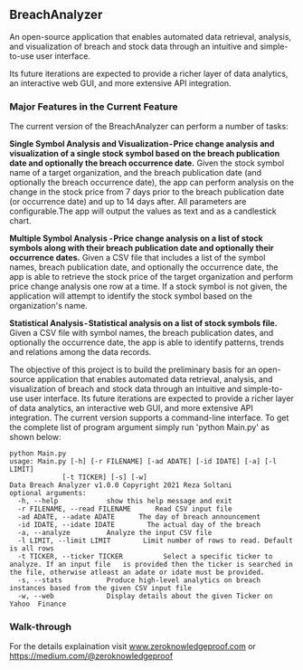 ## BreachAnalyzer
An open-source application that enables automated data retrieval, analysis, and visualization of breach and stock data through an intuitive and simple-to-use user interface. 

Its future iterations are expected to provide a richer layer of data analytics, an interactive web GUI, and more extensive API integration.

### Major Features in the Current Feature

The current version of the BreachAnalyzer can perform a number of tasks:

**Single Symbol Analysis and Visualization - Price change analysis and visualization of a single stock symbol based on the breach publication date and optionally the breach occurrence date.** Given the stock symbol name of a target organization, and the breach publication date (and optionally the breach occurrence date), the app can perform analysis on the change in the stock price from 7 days prior to the breach publication date (or occurrence date) and up to 14 days after. All parameters are configurable.The app will output the values as text and as a candlestick chart.

**Multiple Symbol Analysis - Price change analysis on a list of stock symbols along with their breach publication date and optionally their occurrence dates.** Given a CSV file that includes a list of the symbol names, breach publication date, and optionally the occurrence date, the app is able to retrieve the stock price of the target organization and perform price change analysis one row at a time. If a stock symbol is not given, the application will attempt to identify the stock symbol based on the organization's name.

**Statistical Analysis - Statistical analysis on a list of stock symbols file.** Given a CSV file with symbol names, the breach publication dates, and optionally the occurrence date, the app is able to identify patterns, trends and relations among the data records.

The objective of this project is to build the preliminary basis for an open-source application that enables automated data retrieval, analysis, and visualization of breach and stock data through an intuitive and simple-to-use user interface. Its future iterations are expected to provide a richer layer of data analytics, an interactive web GUI, and more extensive API integration.
The current version supports a command-line interface. To get the complete list of program argument simply run 'python Main.py' as shown below:

    python Main.py
    usage: Main.py [-h] [-r FILENAME] [-ad ADATE] [-id IDATE] [-a] [-l LIMIT]
                 [-t TICKER] [-s] [-w]
    Data Breach Analyzer v1.0.0 Copyright 2021 Reza Soltani
    optional arguments:
      -h, --help            show this help message and exit
      -r FILENAME, --read FILENAME      Read CSV input file
      -ad ADATE, --adate ADATE      The day of breach announcement
      -id IDATE, --idate IDATE        The actual day of the breach
      -a, --analyze         Analyze the input CSV file
      -l LIMIT, --limit LIMIT        Limit number of rows to read. Default is all rows
      -t TICKER, --ticker TICKER          Select a specific ticker to analyze. If an input file   is provided then the ticker is searched in the file, otherwise atleast an adate or idate must be provided.
      -s, --stats           Produce high-level analytics on breach instances based from the given CSV input file
      -w, --web             Display details about the given Ticker on Yahoo  Finance


### Walk-through
For the details explaination visit www.zeroknowledgeproof.com or https://medium.com/@zeroknowledgeproof

